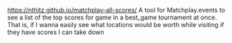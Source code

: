 https://nthitz.github.io/matchplay-all-scores/
A tool for Matchplay.events to see a list of the top scores for game in a best_game tournament at once. That is, if I wanna easily see what locations would be worth while visiting if they have scores I can take down
